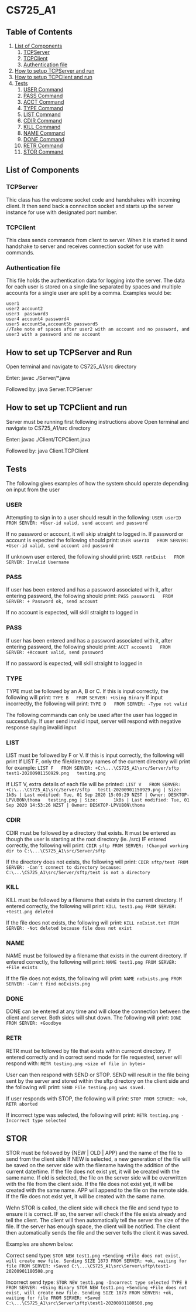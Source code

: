 # CS725_A1

## Table of Contents
1. [List of Components](#list-of-components)
    1. [TCPServer](#TCPServer)
    2. [TCPClient](#TCPClient)
    3. [Authentication file](#authentication-file)
2. [How to setup TCPServer and run](#How-to-set-up-TCPServer-and-Run)
3. [How to setup TCPClient and run](#How-to-set-up-TCPClient-and-Run)
4. [Tests](#command-guide)
    1. [USER Command](#user-command)
    2. [PASS Command](#user-command)
    3. [ACCT Command](#pass-command)
    4. [TYPE Command](#type-command)
    5. [LIST Command](#list-command)
    6. [CDIR Command](#cdir-command)
    7. [KILL Command](#kill-command)
    8. [NAME Command](#name-command)
    9. [DONE Command](#done-command)
    10. [RETR Command](#retr-command)
    11. [STOR Command](#stor-command)
    
## List of Components

### TCPServer
Thic class has the welcome socket code and handshakes with incoming client. It then send back a conneciton socket and starts up the server instance for use with designated port number.

### TCPClient
This class sends commands from client to server. When it is started it send handshake to server and receives connection socket for use with commands.

### Authentication file
This file holds the authentication data for logging into the server. The data for each user is stored on a single line separated by spaces and multiple accounts for a single user are split by a comma. Examples would be:
   ``` 
   user1  
   user2 account2 
   user3  password3
   user4 account4 password4
   user5 account5a,account5b password5
   //Take note of spaces after user2 with an account and no password, and user3 with a password and no account
   ```
   
## How to set up TCPServer and Run
Open terminal and navigate to CS725_A1/src directory

Enter: javac ./Server/*.java

Followed by: java Server.TCPServer

## How to set up TCPClient and run
Server must be running first following instructions above
Open terminal and navigate to CS725_A1/src directory

Enter: javac ./Client/TCPClient.java

Followed by: java Client.TCPClient

## Tests
The following gives examples of how the system should operate depending on input from the user

### USER
Attempting to sign in to a user should result in the following:
     ```
     USER userID  
     FROM SERVER: +User-id valid, send account and password
     ```
    
If no password or account, it will skip straight to logged in.
If password or account is expected the following should print:
    ```
    USER userID  
    FROM SERVER: +User-id valid, send account and password
    ```
    
If unknown user entered, the following should print:
    ```
    USER notExist  
    FROM SERVER: Invalid Username
    ```

### PASS
If user has been entered and has a password associated with it, after entering password, the following should print:
    ```
    PASS password1  
    FROM SERVER: + Password ok, send account
    ```

If no account is expected, will skill straight to logged in

### PASS
If user has been entered and has a password associated with it, after entering password, the following should print:
    ```
    ACCT account1  
    FROM SERVER: +Account valid, send password
    ```
    
If no password is expected, will skill straight to logged in

### TYPE
TYPE must be followed by an A, B or C. If this is input correctly, the following will print:
    ```
    TYPE B  
    FROM SERVER: +Using Binary
    ```
If input incorrectly, the following will print:
    ```
    TYPE D  
    FROM SERVER: -Type not valid
    ```

The following commands can only be used after the user has logged in successfully. If user send invalid input, server will respond with negative response saying invalid input

### LIST
LIST must be followed by F or V. If this is input correctly, the following will print
If LIST F, only the file/directory names of the current directory will print for example:
    ```
    LIST F  
    FROM SERVER: +C:\...\CS725_A1\src/Server/sftp  
    test1-20200901150929.png  
    testing.png  
    ```
    
If LIST V, extra details of each file will be printed:
    ```
    LIST V  
    FROM SERVER: +C:\...\CS725_A1\src/Server/sftp  
    test1-20200901150929.png | Size:      1kBs | Last modified: Tue, 01 Sep 2020 15:09:29 NZST | Owner: DESKTOP-LPVUB0N\thoma  
    testing.png | Size:      1kBs | Last modified: Tue, 01 Sep 2020 14:53:26 NZST | Owner: DESKTOP-LPVUB0N\thoma  
    ```

### CDIR
CDIR must be followed by a directory that exists. It must be entered as though the user is starting at the root directory (ie. /src)
IF entered correctly, the following will print:
    ```
    CDIR sftp
    FROM SERVER: !Changed working dir to C:\...\CS725_A1\src/Server/sftp
    ```
 
If the directory does not exists, the following will print:
    ```
    CDIR sftp/test
    FROM SERVER: -Can't connect to directory because: C:\...\CS725_A1\src/Server/sftp/test is not a directory
    ```
 
### KILL
KILL must be followed by a filename that exists in the current directory. If entered correctly, the following will print:
    ```
    KILL test1.png
    FROM SERVER: +test1.png deleted
    ```

If the file does not exists, the following will print:
    ```
    KILL noExist.txt
    FROM SERVER: -Not deleted because file does not exist
    ```

### NAME
NAME must be followed by a filename that exists in the current directory. If entered correctly, the following will print:
    ```
    NAME test1.png
    FROM SERVER: +File exists
    ```

If the file does not exists, the following will print:
    ```
    NAME noExists.png
    FROM SERVER: -Can't find noExists.png
    ```
    
### DONE
DONE can be entered at any time and will close the connection between the client and server. Both sides will shut down. The following will print:
    ```
    DONE
    FROM SERVER: +Goodbye
    ```

### RETR
RETR must be followed by file that exists within currecnt directory. If entered correctly and in correct send mode for file requested, server will respond with:
    ```
    RETR testing.png
    <size of file in bytes>
    ```
    
User can then respond with SEND or STOP. SEND will result in the file being sent by the server and stored within the sftp directory on the client side and the following will print:
    ```
    SEND
    File testing.png was saved.
    ```
    
If user responds with STOP, the following will print:
    ```
    STOP
    FROM SERVER: +ok, RETR aborted
    ```

If incorrect type was selected, the following will print:
    ```
    RETR testing.png
    -Incorrect type selected
    ```

## STOR
STOR must be followed by {NEW | OLD | APP} and the name of the file to send from the client side
If NEW is selected, a new generation of the file will be saved on the server side with the filename having the addition of the current date/time. If the file does not exist yet, it will be created with the same name.
If old is selected, the file on the server side will be overwritten with the file from the client side. If the file does not exist yet, it will be created with the same name.
APP will append to the file on the remote side. If the file does not exist yet, it will be created with the same name.

Wehn STOR is called, the client side will check the file and send type to ensure it is correct. IF so, the server will check if the file exists already and tell the client. The client will then automatically tell the server the size of the file. If the server has enough space, the client will be notified. The client then automatically sends the file and the server tells the client it was saved.

Examples are shown below:

Correct send type:
    ```
    STOR NEW test1.png
    +Sending
    +File does not exist, will create new file. Sending SIZE 1873
    FROM SERVER: +ok, waiting for file
    FROM SERVER: +Saved C:\...\CS725_A1\src\Server\sftp\test1-20200901180508.png
    ```

Incorrect send type:
    ```
    STOR NEW test1.png
    -Incorrect type selected
    TYPE B
    FROM SERVER: +Using Binary
    STOR NEW test1.png
    +Sending
    +File does not exist, will create new file. Sending SIZE 1873
    FROM SERVER: +ok, waiting for file
    FROM SERVER: +Saved C:\...\CS725_A1\src\Server\sftp\test1-20200901180508.png
    ```
